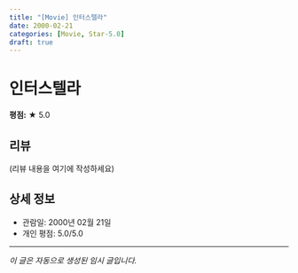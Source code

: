 ```yaml
---
title: "[Movie] 인터스텔라"
date: 2000-02-21
categories: [Movie, Star-5.0]
draft: true
---
```


# 인터스텔라

**평점:** ★ 5.0

## 리뷰

(리뷰 내용을 여기에 작성하세요)

## 상세 정보

- 관람일: 2000년 02월 21일
- 개인 평점: 5.0/5.0

---

*이 글은 자동으로 생성된 임시 글입니다.*
